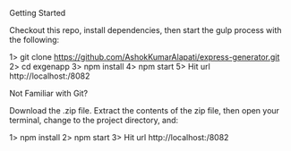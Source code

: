 
Getting Started

Checkout this repo, install dependencies, then start the gulp process with the following:

1> git clone https://github.com/AshokKumarAlapati/express-generator.git
2> cd exgenapp
3> npm install
4> npm start
5> Hit url http://localhost:/8082


Not Familiar with Git?

Download the .zip file. Extract the contents of the zip file, then open your terminal, change to the project directory, and:

1> npm install
2> npm start
3> Hit url http://localhost:/8082